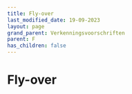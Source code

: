 ```yaml
---
title: Fly-over
last_modified_date: 19-09-2023
layout: page
grand_parent: Verkenningsvoorschriften
parent: F
has_children: false
---
```


Fly-over
========

